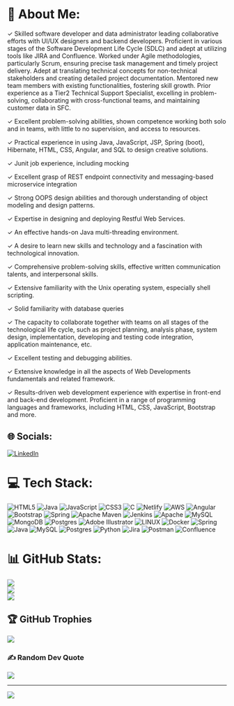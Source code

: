 # 💫 About Me:
✓ Skilled software developer and data administrator leading collaborative efforts with UI/UX designers and backend developers. Proficient in various stages of the Software Development Life Cycle (SDLC) and adept at utilizing tools like JIRA and Confluence. Worked under Agile methodologies, particularly Scrum, ensuring precise task management and timely project delivery. Adept at translating technical concepts for non-technical stakeholders and creating detailed project documentation. Mentored new team members with existing functionalities, fostering skill growth. Prior experience as a Tier2 Technical Support Specialist, excelling in problem-solving, collaborating with cross-functional teams, and maintaining customer data in SFC. <br>

✓ Excellent problem-solving abilities, shown competence working both solo and in teams, with little to no supervision, and access to resources.<br>

✓ Practical experience in using Java, JavaScript, JSP, Spring (boot), Hibernate, HTML, CSS, Angular, and SQL to design creative solutions.<br>

✓ Junit job experience, including mocking<br>

✓ Excellent grasp of REST endpoint connectivity and messaging-based microservice integration<br>

✓ Strong OOPS design abilities and thorough understanding of object modeling and design patterns.<br>

✓ Expertise in designing and deploying Restful Web Services.<br>

✓ An effective hands-on Java multi-threading environment.<br>

✓ A desire to learn new skills and technology and a fascination with technological innovation.<br>

✓ Comprehensive problem-solving skills, effective written communication talents, and interpersonal skills.<br>

✓ Extensive familiarity with the Unix operating system, especially shell scripting.<br>

✓ Solid familiarity with database queries<br>

✓ The capacity to collaborate together with teams on all stages of the technological life cycle, such as project planning, analysis phase, system design, implementation, developing and testing code integration, application maintenance, etc.<br>

✓ Excellent testing and debugging abilities.<br>

✓ Extensive knowledge in all the aspects of Web Developments fundamentals and related framework.<br>

✓ Results-driven web development experience with expertise in front-end and back-end development. Proficient in a range of programming languages and frameworks, including HTML, CSS, JavaScript, Bootstrap and more.


## 🌐 Socials:
[![LinkedIn](https://img.shields.io/badge/LinkedIn-%230077B5.svg?logo=linkedin&logoColor=white)](https://www.linkedin.com/in/chirag-ahir-ca/) 

# 💻 Tech Stack:
![HTML5](https://img.shields.io/badge/html5-%23E34F26.svg?style=for-the-badge&logo=html5&logoColor=white) ![Java](https://img.shields.io/badge/java-%23ED8B00.svg?style=for-the-badge&logo=java&logoColor=white) ![JavaScript](https://img.shields.io/badge/javascript-%23323330.svg?style=for-the-badge&logo=javascript&logoColor=%23F7DF1E) ![CSS3](https://img.shields.io/badge/css3-%231572B6.svg?style=for-the-badge&logo=css3&logoColor=white) ![C](https://img.shields.io/badge/c-%2300599C.svg?style=for-the-badge&logo=c&logoColor=white) ![Netlify](https://img.shields.io/badge/netlify-%23000000.svg?style=for-the-badge&logo=netlify&logoColor=#00C7B7) ![AWS](https://img.shields.io/badge/AWS-%23FF9900.svg?style=for-the-badge&logo=amazon-aws&logoColor=white) ![Angular](https://img.shields.io/badge/angular-%23DD0031.svg?style=for-the-badge&logo=angular&logoColor=white) ![Bootstrap](https://img.shields.io/badge/bootstrap-%23563D7C.svg?style=for-the-badge&logo=bootstrap&logoColor=white) ![Spring](https://img.shields.io/badge/spring-%236DB33F.svg?style=for-the-badge&logo=spring&logoColor=white) ![Apache Maven](https://img.shields.io/badge/Apache%20Maven-C71A36?style=for-the-badge&logo=Apache%20Maven&logoColor=white) ![Jenkins](https://img.shields.io/badge/jenkins-%232C5263.svg?style=for-the-badge&logo=jenkins&logoColor=white) ![Apache](https://img.shields.io/badge/apache-%23D42029.svg?style=for-the-badge&logo=apache&logoColor=white) ![MySQL](https://img.shields.io/badge/mysql-%2300f.svg?style=for-the-badge&logo=mysql&logoColor=white) ![MongoDB](https://img.shields.io/badge/MongoDB-%234ea94b.svg?style=for-the-badge&logo=mongodb&logoColor=white) ![Postgres](https://img.shields.io/badge/postgres-%23316192.svg?style=for-the-badge&logo=postgresql&logoColor=white) ![Adobe Illustrator](https://img.shields.io/badge/adobeillustrator-%23FF9A00.svg?style=for-the-badge&logo=adobeillustrator&logoColor=white) ![LINUX](https://img.shields.io/badge/Linux-FCC624?style=for-the-badge&logo=linux&logoColor=black) ![Docker](https://img.shields.io/badge/docker-%230db7ed.svg?style=for-the-badge&logo=docker&logoColor=white) ![Spring](https://img.shields.io/badge/spring-%236DB33F.svg?style=for-the-badge&logo=spring&logoColor=white) ![Java](https://img.shields.io/badge/java-%23ED8B00.svg?style=for-the-badge&logo=java&logoColor=white) ![MySQL](https://img.shields.io/badge/mysql-%2300f.svg?style=for-the-badge&logo=mysql&logoColor=white) ![Postgres](https://img.shields.io/badge/postgres-%23316192.svg?style=for-the-badge&logo=postgresql&logoColor=white) ![Python](https://img.shields.io/badge/python-3670A0?style=for-the-badge&logo=python&logoColor=ffdd54) ![Jira](https://img.shields.io/badge/jira-%230A0FFF.svg?style=for-the-badge&logo=jira&logoColor=white) ![Postman](https://img.shields.io/badge/Postman-FF6C37?style=for-the-badge&logo=postman&logoColor=white) ![Confluence](https://img.shields.io/badge/confluence-%23172BF4.svg?style=for-the-badge&logo=confluence&logoColor=white)
# 📊 GitHub Stats:
![](https://github-readme-stats.vercel.app/api?username=Chirag-ahir&theme=dark&hide_border=false&include_all_commits=true&count_private=true)<br/>
![](https://github-readme-streak-stats.herokuapp.com/?user=Chirag-ahir&theme=dark&hide_border=false)<br/>
![](https://github-readme-stats.vercel.app/api/top-langs/?username=Chirag-ahir&theme=dark&hide_border=false&include_all_commits=true&count_private=true&layout=compact)

## 🏆 GitHub Trophies
![](https://github-profile-trophy.vercel.app/?username=Chirag-ahir&theme=onestar&no-frame=false&no-bg=false&margin-w=4)

### ✍️ Random Dev Quote
![](https://quotes-github-readme.vercel.app/api?type=horizontal&theme=radical)

---
[![](https://visitcount.itsvg.in/api?id=Chirag-ahir&icon=1&color=1)](https://visitcount.itsvg.in)

<!-- Proudly created with GPRM ( https://gprm.itsvg.in ) -->
